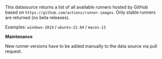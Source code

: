 This datasource returns a list of all available runners hosted by GitHub based on `https://github.com/actions/runner-images`. Only stable runners are returned (no beta releases).

Examples: `windows-2019` / `ubuntu-22.04` / `macos-13`

**Maintenance**

New runner versions have to be added manually to the data source via pull request.
